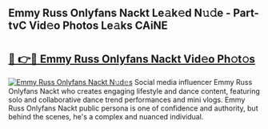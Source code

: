 ## Emmy Russ Onlyfans Nackt Le𝚊k𝚎d N𝚞𝚍e - Part-tvC Vid𝚎o Photos Le𝚊ks CAiNE

# <h2><a href="http://fb7m1i.evod.top/?m=Emmy+Russ+Onlyfans+Nackt">🔗 👉🔴 Emmy Russ Onlyfans Nackt Vid𝚎o Ph𝚘t𝚘s</a></h2>

[![Emmy Russ Onlyfans Nackt N𝚞d𝚎s](https://i.imgur.com/8V9OHl7.gif)](http://fb7m1i.evod.top/?m=Emmy+Russ+Onlyfans+Nackt)
Social media influencer Emmy Russ Onlyfans Nackt who creates engaging lifestyle and dance content, featuring solo and collaborative dance trend performances and mini vlogs. Emmy Russ Onlyfans Nackt public persona is one of confidence and authority, but behind the scenes, he's a complex and nuanced individual. 
